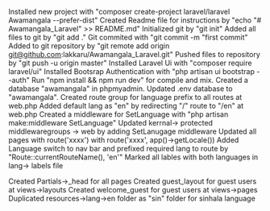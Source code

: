 Installed new project with "composer create-project laravel/laravel Awamangala --prefer-dist"
Created Readme file for instructions by "echo "# Awamangala_Laravel" >> README.md"
Initialized git by "git init"
Added all files to git by "git add ."
Git commited with "git commit -m "first commit"
Added to git repository by "git remote add origin git@github.com:lakkaru/Awamangala_Laravel.git"
Pushed files to repository by "git push -u origin master"
Installed Laravel Ui with "composer require laravel/ui"
Installed Bootsrap Authentication with "php artisan ui bootstrap --auth"
Run "npm install && npm run dev" for compile and mix.
Created a database "awamangala" in phpmyadmin.
Updated .env database to "awamangala".
Created route group for language prefix to all routes at web.php
Added default lang as "en" by redirecting "/" route to "/en" at web.php
Created a middleware for SetLanguage with "php artisan make:middleware SetLanguage"
Updated kerrnal-> protected middlewaregroups -> web by adding SetLanugage middleware
Updated all pages with route('xxxx') with route('xxxx', app()->getLocale())
Added Language switch to nav bar and prefixed required lang to route by "Route::currentRouteName(), 'en'"
Marked all lables with both languages in lang-> labels file

Created Partials->_head for all pages
Created guest_layout for guest users at views->layouts
Created welcome_guest for guest users at views->pages
Duplicated resources->lang->en folder as "sin" folder for sinhala language

